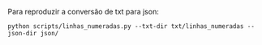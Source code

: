 Para reproduzir a conversão de txt para json:
```
python scripts/linhas_numeradas.py --txt-dir txt/linhas_numeradas --json-dir json/
```
